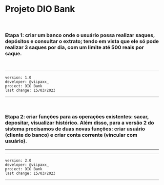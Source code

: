 # Projeto DIO Bank

<br>

### Etapa 1: criar um banco onde o usuário possa realizar saques, depósitos e consultar o extrato; tendo em vista que ele só pode realizar 3 saques por dia, com um limite até 500 reais por saque.

<br>

---
    version: 1.0
    developer: @viipaxx_
    project: DIO Bank
    last change: 15/03/2023
---

<br>

### Etapa 2: criar funções para as operações existentes: sacar, depositar, visualizar histórico. Além disso, para a versão 2 do sistema precisamos de duas novas funções: criar usuário (cliente do banco) e criar conta corrente (vincular com usuário).
---

---
    version: 2.0
    developer: @viipaxx_
    project: DIO Bank
    last change: 15/03/2023
---